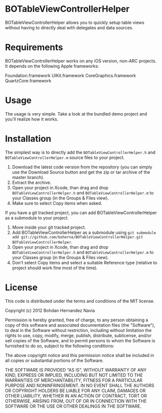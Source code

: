 BOTableViewControllerHelper
===========================

BOTableViewControllerHelper allows you to quickly setup table views without having to directly deal with delegates and data sources.

Requirements
============

BOTableViewControllerHelper works on any iOS version, non-ARC projects. It depends on the following Apple frameworks:

Foundation.framework
UIKit.framework
CoreGraphics.framework
QuartzCore.framework

Usage
=====

The usage is very simple. Take a look at the bundled demo project and you'll realize how it works.

Installation
============

The simplest way is to directly add the `BOTableViewControllerHelper.h` and `BOTableViewControllerHelper.m` source files to your project.

1. Download the latest code version from the repository (you can simply use the Download Source button and get the zip or tar archive of the master branch).
2. Extract the archive.
3. Open your project in Xcode, than drag and drop `BOTableViewControllerHelper.h` and `BOTableViewControllerHelper.m` to your Classes group (in the Groups & Files view). 
4. Make sure to select Copy items when asked. 

If you have a git tracked project, you can add BOTableViewControllerHelper as a submodule to your project. 

1. Move inside your git tracked project.
2. Add BOTableViewControllerHelper as a submodule using `git submodule add git://github.com/boherna/BOTableViewControllerHelper.git BOTableViewControllerHelper`.
3. Open your project in Xcode, than drag and drop `BOTableViewControllerHelper.h` and `BOTableViewControllerHelper.m` to your Classes group (in the Groups & Files view). 
4. Don't select Copy items and select a suitable Reference type (relative to project should work fine most of the time).

License
=======

This code is distributed under the terms and conditions of the MIT license. 

Copyright (c) 2012 Bohdan Hernandez Navia

Permission is hereby granted, free of charge, to any person obtaining a copy of this software and associated documentation files (the "Software"), to deal in the Software without restriction, including without limitation the rights to use, copy, modify, merge, publish, distribute, sublicense, and/or sell copies of the Software, and to permit persons to whom the Software is furnished to do so, subject to the following conditions:

The above copyright notice and this permission notice shall be included in all copies or substantial portions of the Software.

THE SOFTWARE IS PROVIDED "AS IS", WITHOUT WARRANTY OF ANY KIND, EXPRESS OR IMPLIED, INCLUDING BUT NOT LIMITED TO THE WARRANTIES OF MERCHANTABILITY, FITNESS FOR A PARTICULAR PURPOSE AND NONINFRINGEMENT. IN NO EVENT SHALL THE AUTHORS OR COPYRIGHT HOLDERS BE LIABLE FOR ANY CLAIM, DAMAGES OR OTHER LIABILITY, WHETHER IN AN ACTION OF CONTRACT, TORT OR OTHERWISE, ARISING FROM, OUT OF OR IN CONNECTION WITH THE SOFTWARE OR THE USE OR OTHER DEALINGS IN THE SOFTWARE.